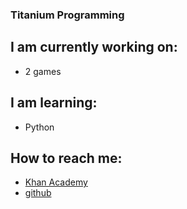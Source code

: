 ### Titanium Programming

<!--
**Titanium-Programming/Titanium-Programming** is a ✨ _special_ ✨ repository because its `README.md` (this file) appears on your GitHub profile.

Here are some ideas to get you started:

- 🔭 I’m currently working on ...
- 🌱 I’m currently learning ...
- 👯 I’m looking to collaborate on ...
- 🤔 I’m looking for help with ...
- 💬 Ask me about ...
- 📫 How to reach me: ...
- 😄 Pronouns: ...
- ⚡ Fun fact: ...-->
## I am currently working on:
 - 2 games
 
## I am learning:
 - Python
 
## How to reach me:
 - [Khan Academy](https://www.khanacademy.org/profile/kaid_50708538864371849001721/)
 - [github](https://github.com/Titanium-Programming/)
